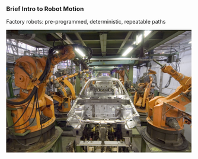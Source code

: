 ---
---

### Brief Intro to Robot Motion

Factory robots: pre-programmed, deterministic, repeatable paths

<img src="assets/img/factory.jpg" width="500" />
